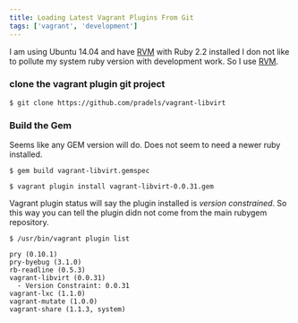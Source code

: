 ```yaml
---
title: Loading Latest Vagrant Plugins From Git
tags: ['vagrant', 'development']
---
```


I am using Ubuntu 14.04 and have [RVM](http://rvm.io) with Ruby 2.2 installed
I don not like to pollute my system ruby version with development work.  So I
use [RVM](http://rvm.io).

### clone the vagrant plugin git project

```
$ git clone https://github.com/pradels/vagrant-libvirt

```

### Build the Gem

Seems like any GEM version will do. Does not seem to need a newer ruby
installed.

```
$ gem build vagrant-libvirt.gemspec

$ vagrant plugin install vagrant-libvirt-0.0.31.gem
```


Vagrant plugin status will say the plugin installed is _version constrained_. So
this way you can tell the plugin didn not come from the main rubygem repository.

```
$ /usr/bin/vagrant plugin list

pry (0.10.1)
pry-byebug (3.1.0)
rb-readline (0.5.3)
vagrant-libvirt (0.0.31)
  - Version Constraint: 0.0.31
vagrant-lxc (1.1.0)
vagrant-mutate (1.0.0)
vagrant-share (1.1.3, system)
```


